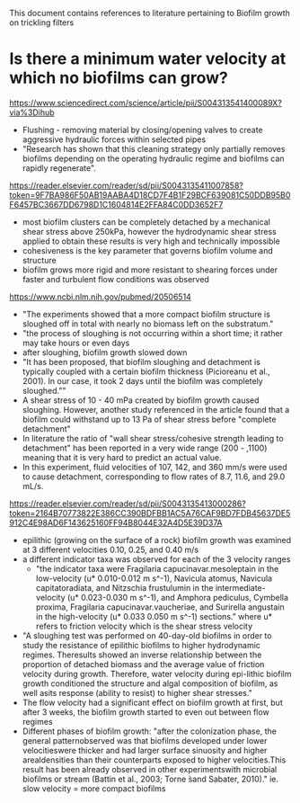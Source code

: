 This document contains references to literature pertaining to Biofilm growth on trickling filters

# Is there a minimum water velocity at which no biofilms can grow?

https://www.sciencedirect.com/science/article/pii/S004313541400089X?via%3Dihub
- Flushing - removing material by closing/opening valves to create aggressive hydraulic forces within selected pipes
- "Research has shown that this cleaning strategy only partially removes biofilms depending on the operating hydraulic regime and biofilms can rapidly regenerate".

https://reader.elsevier.com/reader/sd/pii/S0043135411007858?token=9F7BA986F50AB19AABA4D18CD7F4B1F29BCF639081C50DDB95B0F6457BC3667DD6798D1C1604814E2FFA84C0DD3652F7
- most biofilm clusters can be completely detached by a mechanical shear stress above 250kPa, however the hydrodynamic shear stress applied to obtain these results is very high and technically impossible
- cohesiveness is the key parameter that governs biofilm volume and structure
- biofilm grows more rigid and more resistant to shearing forces under faster and turbulent flow conditions was observed

https://www.ncbi.nlm.nih.gov/pubmed/20506514
- "The experiments showed that a more compact biofilm structure is sloughed off in total with nearly no biomass left on the substratum."
- "the process of sloughing is not occurring within a short time; it rather may take hours or even days
- after sloughing, biofilm growth slowed down
- "It has been proposed, that biofilm sloughing and detachment is typically coupled with a certain biofilm thickness (Picioreanu et al., 2001). In our case, it took 2 days until the biofilm was completely sloughed.""
- A shear stress of 10 - 40 mPa created by biofilm growth caused sloughing. However, another study referenced in the article found that a biofilm could withstand up to 13 Pa of shear stress before "complete detachment"
- In literature the ratio of "wall shear stress/cohesive strength leading to detachment" has been reported in a very wide range (200 - ,1100) meaning that it is very hard to predict an actual value.
 - In this experiment, fluid velocities of 107, 142, and 360 mm/s were used to cause detachment, corresponding to flow rates of 8.7, 11.6, and 29.0 mL/s.

https://reader.elsevier.com/reader/sd/pii/S0043135413000286?token=2164B70773822E386CC390BDFBB1AC5A76CAF9BD7FDB45637DE5912C4E98AD6F143625160FF94B8044E32A4D5E39D37A
 - epilithic (growing on the surface of a rock) biofilm growth was examined at 3 different velocities 0.10, 0.25, and 0.40 m/s
 -  a different indicator taxa was observed for each of the 3 velocity ranges
    - "the indicator taxa were Fragilaria capucinavar.mesoleptain in the low-velocity (u* 0.010-0.012 m s^-1), Navicula atomus, Navicula capitatoradiata, and Nitzschia frustulumin in the intermediate-velocity (u* 0.023-0.030 m s^-1), and Amphora pediculus, Cymbella proxima, Fragilaria capucinavar.vaucheriae, and Surirella angustain in the high-velocity (u* 0.033 0.050 m s^-1) sections." where u* refers to friction velocity which is the shear stress velocity
 - "A sloughing test was performed on 40-day-old biofilms in order to study the resistance of epilithic biofilms to higher hydrodynamic regimes. Theresults showed an inverse relationship between the proportion of detached biomass and the average value of friction velocity during growth. Therefore, water velocity during epi-lithic biofilm growth conditioned the structure and algal composition of biofilm, as well asits response (ability to resist) to higher shear stresses."
 - The flow velocity had a significant effect on biofilm growth at first, but after 3 weeks, the biofilm growth started to even out between flow regimes
 - Different phases of biofilm growth: "after the colonization phase, the general patternobserved was that biofilms developed under lower velocitieswere thicker and had larger surface sinuosity and higher arealdensities than their counterparts exposed to higher velocities.This result has been already observed in other experimentswith microbial biofilms or stream (Battin et al., 2003; Torne ́sand Sabater, 2010)." ie. slow velocity = more compact biofilms
